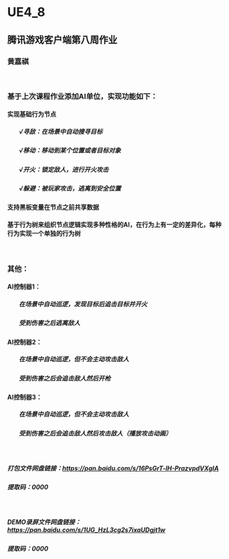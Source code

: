 # UE4_8
## 腾讯游戏客户端第八周作业
### 黄嘉祺

<br/>

### 基于上次课程作业添加AI单位，实现功能如下：
#### 实现基础行为节点
##### &nbsp;&nbsp;&nbsp;&nbsp;&nbsp;&nbsp;&nbsp;&nbsp;√寻敌：在场景中自动搜寻目标
##### &nbsp;&nbsp;&nbsp;&nbsp;&nbsp;&nbsp;&nbsp;&nbsp;√移动：移动到某个位置或者目标对象
##### &nbsp;&nbsp;&nbsp;&nbsp;&nbsp;&nbsp;&nbsp;&nbsp;√开火：锁定敌人，进行开火攻击
##### &nbsp;&nbsp;&nbsp;&nbsp;&nbsp;&nbsp;&nbsp;&nbsp;√躲避：被玩家攻击，逃离到安全位置
#### 支持黑板变量在节点之前共享数据
#### 基于行为树来组织节点逻辑实现多种性格的AI，在行为上有一定的差异化，每种行为实现一个单独的行为树

<br/>

### 其他：
#### AI控制器1：
##### &nbsp;&nbsp;&nbsp;&nbsp;&nbsp;&nbsp;&nbsp;&nbsp;在场景中自动巡逻，发现目标后追击目标并开火
##### &nbsp;&nbsp;&nbsp;&nbsp;&nbsp;&nbsp;&nbsp;&nbsp;受到伤害之后逃离敌人

#### AI控制器2：
##### &nbsp;&nbsp;&nbsp;&nbsp;&nbsp;&nbsp;&nbsp;&nbsp;在场景中自动巡逻，但不会主动攻击敌人
##### &nbsp;&nbsp;&nbsp;&nbsp;&nbsp;&nbsp;&nbsp;&nbsp;受到伤害之后会追击敌人然后开枪

#### AI控制器3：
##### &nbsp;&nbsp;&nbsp;&nbsp;&nbsp;&nbsp;&nbsp;&nbsp;在场景中自动巡逻，但不会主动攻击敌人
##### &nbsp;&nbsp;&nbsp;&nbsp;&nbsp;&nbsp;&nbsp;&nbsp;受到伤害之后会追击敌人然后攻击敌人（播放攻击动画）

<br/>

##### 打包文件网盘链接：https://pan.baidu.com/s/16PsGrT-lH-PrazvpdVXgIA
##### 提取码：0000

<br/>

#####  DEMO录屏文件网盘链接：https://pan.baidu.com/s/1UG_HzL3cg2s7ixaUDgjt1w
#####  提取码：0000
